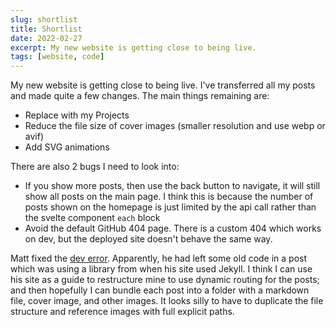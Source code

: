 ```yaml
---
slug: shortlist
title: Shortlist
date: 2022-02-27
excerpt: My new website is getting close to being live.
tags: [website, code]
---
```


My new website is getting close to being live. I've transferred all my posts and made quite a few changes. The main things remaining are:

- Replace with my Projects
- Reduce the file size of cover images (smaller resolution and use webp or avif)
- Add SVG animations

There are also 2 bugs I need to look into:

- If you show more posts, then use the back button to navigate, it will still show all posts on the main page. I think this is because the number of posts shown on the homepage is just limited by the api call rather than the svelte component `each` block
- Avoid the default GitHub 404 page. There is a custom 404 which works on dev, but the deployed site doesn't behave the same way.

Matt fixed the [dev error](https://github.com/matfantinel/matfantinel.github.io/issues/18). Apparently, he had left some old code in a post which was using a library from when his site used Jekyll. I think I can use his site as a guide to restructure mine to use dynamic routing for the posts; and then hopefully I can bundle each post into a folder with a markdown file, cover image, and other images. It looks silly to have to duplicate the file structure and reference images with full explicit paths.
